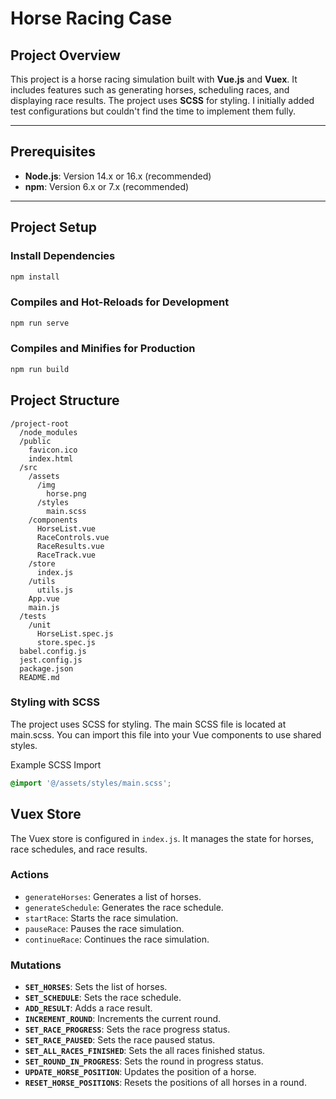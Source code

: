 # Horse Racing Case

## Project Overview

This project is a horse racing simulation built with **Vue.js** and **Vuex**. It includes features such as generating horses, scheduling races, and displaying race results. The project uses **SCSS** for styling. I initially added test configurations but couldn't find the time to implement them fully.

---

## Prerequisites

- **Node.js**: Version 14.x or 16.x (recommended)
- **npm**: Version 6.x or 7.x (recommended)

---

## Project Setup

### Install Dependencies

```bash
npm install
```

### Compiles and Hot-Reloads for Development

```bash
npm run serve
```

### Compiles and Minifies for Production

```bash
npm run build
```

## Project Structure

```plaintext
/project-root
  /node_modules
  /public
    favicon.ico
    index.html
  /src
    /assets
      /img
        horse.png
      /styles
        main.scss
    /components
      HorseList.vue
      RaceControls.vue
      RaceResults.vue
      RaceTrack.vue
    /store
      index.js
    /utils
      utils.js
    App.vue
    main.js
  /tests
    /unit
      HorseList.spec.js
      store.spec.js
  babel.config.js
  jest.config.js
  package.json
  README.md
```

### Styling with SCSS

The project uses SCSS for styling. The main SCSS file is located at main.scss. You can import this file into your Vue components to use shared styles.

Example SCSS Import

```scss
@import '@/assets/styles/main.scss';
```

## Vuex Store

The Vuex store is configured in `index.js`. It manages the state for horses, race schedules, and race results.

### Actions

- `generateHorses`: Generates a list of horses.
- `generateSchedule`: Generates the race schedule.
- `startRace`: Starts the race simulation.
- `pauseRace`: Pauses the race simulation.
- `continueRace`: Continues the race simulation.

### Mutations

- **`SET_HORSES`**: Sets the list of horses.
- **`SET_SCHEDULE`**: Sets the race schedule.
- **`ADD_RESULT`**: Adds a race result.
- **`INCREMENT_ROUND`**: Increments the current round.
- **`SET_RACE_PROGRESS`**: Sets the race progress status.
- **`SET_RACE_PAUSED`**: Sets the race paused status.
- **`SET_ALL_RACES_FINISHED`**: Sets the all races finished status.
- **`SET_ROUND_IN_PROGRESS`**: Sets the round in progress status.
- **`UPDATE_HORSE_POSITION`**: Updates the position of a horse.
- **`RESET_HORSE_POSITIONS`**: Resets the positions of all horses in a round.
